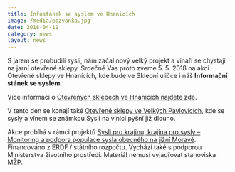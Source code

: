 ```yaml
---
title: Infostánek se syslem ve Hnanicích
image: /media/pozvanka.jpg
date: 2018-04-19
category: news
layout: news
---
```

S jarem se probudili sysli, nám začal nový velký projekt a vinaři se
chystají na jarní otevřené sklepy. Srdečně Vás proto zveme 5. 5. 2018 na
akci Otevřené sklepy ve Hnanicích, kde bude ve Sklepní uličce i náš
**Informační stánek se syslem**.

Více informací o [Otevřených sklepech ve Hnanicích najdete
zde](https://www.wineofczechrepublic.cz/akce-a-novinky/kalendar-akci/10563-otevrene-sklepy-hnanice.html).

V tento den se konají také [Otevřené sklepy ve Velkých
Pavlovicích](http://www.vinozvelkychpavlovic.cz/majove-otevrene-sklepy-2018),
kde se sysly a vínem se známkou Sysli na vinici pyšní již dlouho.

Akce probíhá v rámci projektů [Sysli pro krajinu, krajina pro sysly –
Monitoring a podpora populace sysla obecného na jižní
Moravě](http://www.syslinavinici.cz/o-nas/projekty/sysli-pro-krajinu-krajina-pro-sysly). Financováno
z ERDF / státního rozpočtu. Vychází také s podporou Ministerstva
životního prostředí. Materiál nemusí vyjadřovat stanoviska MŽP.
